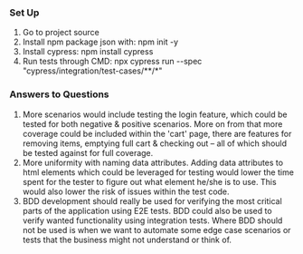 ### Set Up
1. Go to project source
2. Install npm package json with: npm init -y
3. Install cypress: npm install cypress
4. Run tests through CMD: npx cypress run --spec "cypress/integration/test-cases/**/*"

### Answers to Questions
1.	More scenarios would include testing the login feature, which could be tested for both negative & positive scenarios. More on from that more coverage could be included within the 'cart' page, there are features for removing items, emptying full cart & checking out – all of which should be tested against for full coverage.
2.	More uniformity with naming data attributes. Adding data attributes to html elements which could be leveraged for testing would lower the time spent for the tester to figure out what element he/she is to use. This would also lower the risk of issues within the test code.
3.	BDD development should really be used for verifying the most critical parts of the application using E2E tests. BDD could also be used to verify wanted functionality using integration tests. Where BDD should not be used is when we want to automate some edge case scenarios or tests that the business might not understand or think of.
